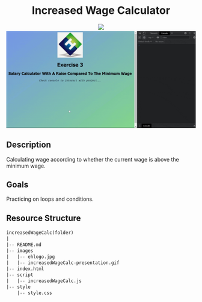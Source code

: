 <div align=center>
	<h1>Increased Wage Calculator</h1>
</div>

<div align="center">
	<a href="https://ehkarabas.github.io/js-exercises/interactiveJSexercises/increasedWageCalc/">
		<img src="https://img.shields.io/badge/live-%23.svg?&style=for-the-badge&logo=www&logoColor=white%22&color=black">
	</a>
	<br>
	<img src="./images/increasedWageCalc-presentation.gif"/>
</div>

## Description

Calculating wage according to whether the current wage is above the minimum wage.

## Goals

Practicing on loops and conditions.


## Resource Structure 

```
increasedWageCalc(folder)
|
|-- README.md
|-- images
|   |-- ehlogo.jpg
|   |-- increasedWageCalc-presentation.gif
|-- index.html
|-- script
|   |-- increasedWageCalc.js
|-- style
    |-- style.css
```



